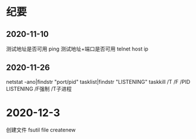 # 纪要

## 2020-11-10
测试地址是否可用
ping 
测试地址+端口是否可用
telnet host ip

## 2020-11-26
netstat -ano|findstr "port/pid"
tasklist|findstr "LISTENING"
taskkill /T /F /PID LISTENING       /F强制 /T子进程

# 2020-12-3
创建文件
fsutil file createnew <filename> <length>
